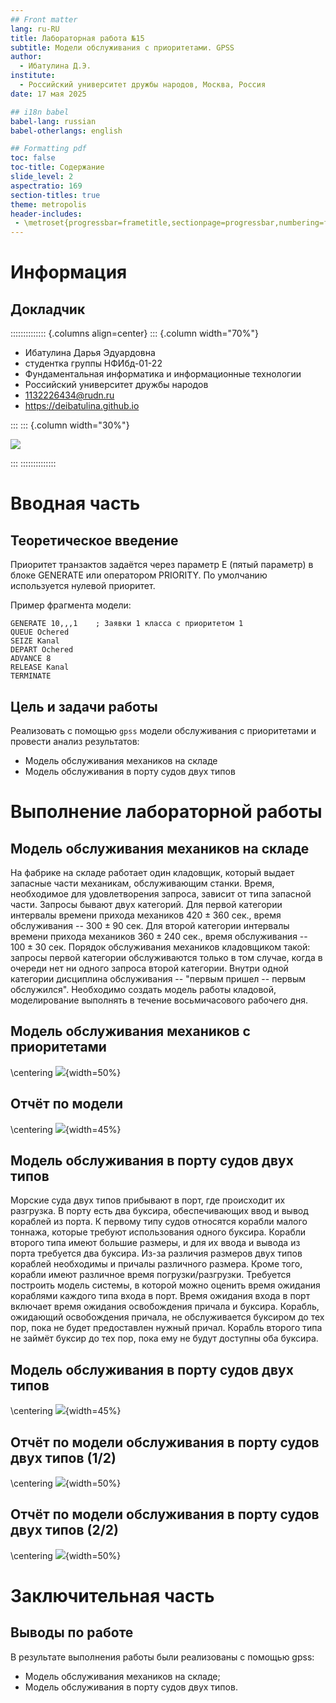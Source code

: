 ```yaml
---
## Front matter
lang: ru-RU
title: Лабораторная работа №15
subtitle: Модели обслуживания с приоритетами. GPSS
author:
  - Ибатулина Д.Э.
institute:
  - Российский университет дружбы народов, Москва, Россия
date: 17 мая 2025

## i18n babel
babel-lang: russian
babel-otherlangs: english

## Formatting pdf
toc: false
toc-title: Содержание
slide_level: 2
aspectratio: 169
section-titles: true
theme: metropolis
header-includes:
 - \metroset{progressbar=frametitle,sectionpage=progressbar,numbering=fraction}
---
```


# Информация

## Докладчик

:::::::::::::: {.columns align=center}
::: {.column width="70%"}

  * Ибатулина Дарья Эдуардовна
  * студентка группы НФИбд-01-22
  * Фундаментальная информатика и информационные технологии
  * Российский университет дружбы народов
  * [1132226434@rudn.ru](mailto:1132226434@rudn.ru)
  * <https://deibatulina.github.io>

:::
::: {.column width="30%"}

![](./image/me.jpg)

:::
::::::::::::::

# Вводная часть

## Теоретическое введение

Приоритет транзактов задаётся через параметр E (пятый параметр) в блоке GENERATE или оператором PRIORITY. По умолчанию используется нулевой приоритет.

Пример фрагмента модели:

```gpss
GENERATE 10,,,1    ; Заявки 1 класса с приоритетом 1
QUEUE Ochered
SEIZE Kanal
DEPART Ochered
ADVANCE 8
RELEASE Kanal
TERMINATE
```

## Цель и задачи работы

Реализовать с помощью `gpss` модели обслуживания с приоритетами и провести анализ результатов:

- Модель обслуживания механиков на складе
- Модель обслуживания в порту судов двух типов

# Выполнение лабораторной работы

## Модель обслуживания механиков на складе

На фабрике на складе работает один кладовщик, который выдает запасные части механикам, обслуживающим станки. Время, необходимое для удовлетворения запроса, зависит от типа запасной части. Запросы бывают двух категорий. Для первой категории интервалы времени прихода механиков $420 \pm 360$ сек., время обслуживания -- $300 \pm 90$ сек. Для второй категории интервалы времени прихода механиков $360 \pm 240$ сек., время обслуживания -- $100 \pm 30$ сек. Порядок обслуживания механиков кладовщиком такой: запросы первой категории обслуживаются только в том случае, когда в очереди нет ни одного запроса второй категории. Внутри одной категории дисциплина обслуживания -- "первым пришел -- первым обслужился". Необходимо создать модель работы кладовой, моделирование выполнять в течение восьмичасового рабочего дня.

## Модель обслуживания механиков с приоритетами

\centering
![](image/1.png){width=50%}

## Отчёт по модели

\centering
![](image/2.png){width=45%}

## Модель обслуживания в порту судов двух типов

Морские суда двух типов прибывают в порт, где происходит их разгрузка. В порту есть два буксира, обеспечивающих ввод и вывод кораблей из порта. К первому типу судов относятся корабли малого тоннажа, которые требуют использования одного буксира. Корабли второго типа имеют большие размеры, и для их ввода и вывода из порта требуется два буксира. Из-за различия размеров двух типов кораблей необходимы и причалы различного размера. Кроме того, корабли имеют различное время погрузки/разгрузки. 
Требуется построить модель системы, в которой можно оценить время ожидания кораблями каждого типа входа в порт. Время ожидания входа в порт включает время ожидания освобождения причала и буксира. Корабль, ожидающий освобождения причала, не обслуживается буксиром до тех пор, пока не будет предоставлен нужный причал. Корабль второго типа не займёт буксир до тех пор, пока ему не будут доступны оба буксира.

## Модель обслуживания в порту судов двух типов

\centering
![](image/3.png){width=45%}

## Отчёт по модели обслуживания в порту судов двух типов (1/2)

\centering
![](image/4.png){width=50%}

## Отчёт по модели обслуживания в порту судов двух типов (2/2)

\centering
![](image/5.png){width=50%}

# Заключительная часть

## Выводы по работе

В результате выполнения работы были реализованы с помощью gpss:

- Модель обслуживания механиков на складе;
- Модель обслуживания в порту судов двух типов.

